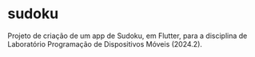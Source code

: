 # sudoku
Projeto de criação de um app de Sudoku, em Flutter, para a disciplina de Laboratório Programação de Dispositivos Móveis (2024.2). 
